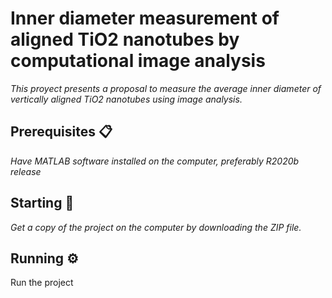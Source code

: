 # Inner diameter measurement of aligned TiO2 nanotubes by computational image analysis
_This proyect presents a proposal to measure the average inner diameter of vertically aligned TiO2 nanotubes using image analysis._
## Prerequisites 📋
_Have MATLAB software installed on the computer, preferably R2020b release_
## Starting 🚀
_Get a copy of the project on the computer by downloading the ZIP file._
## Running ⚙️
Run the project

